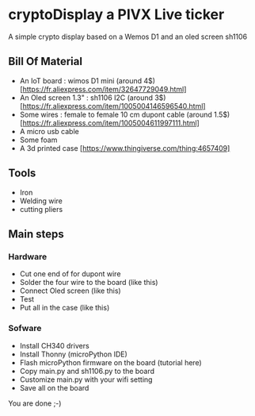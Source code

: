 # cryptoDisplay a PIVX Live ticker
A simple crypto display based on a Wemos D1 and an oled screen sh1106

## Bill Of Material
- An IoT board : wimos D1 mini (around 4$) [https://fr.aliexpress.com/item/32647729049.html]
- An Oled screen 1.3" : sh1106 I2C (around 3$) [https://fr.aliexpress.com/item/1005004146596540.html]
- Some wires : female to female 10 cm dupont cable (around 1.5$) [https://fr.aliexpress.com/item/1005004611997111.html]
- A micro usb cable
- Some foam
- A 3d printed case [https://www.thingiverse.com/thing:4657409]

## Tools
- Iron
- Welding wire
- cutting pliers

## Main steps
### Hardware
- Cut one end of for dupont wire
- Solder the four wire to the board (like this)
- Connect Oled screen (like this)
- Test
- Put all in the case (like this)

### Sofware
- Install CH340 drivers
- Install Thonny (microPython IDE)
- Flash microPython firmware on the board (tutorial here)
- Copy main.py and sh1106.py to the board
- Customize main.py with your wifi setting
- Save all on the board

You are done ;-)
